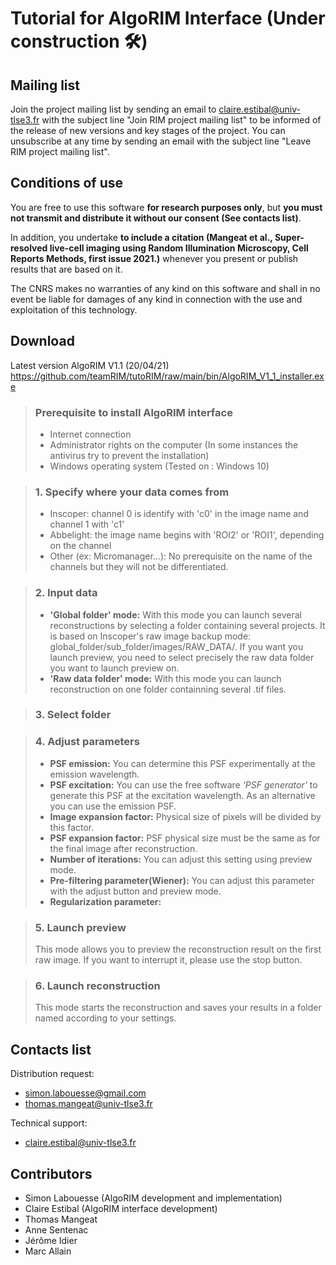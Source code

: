 # Tutorial for AlgoRIM Interface (Under construction 🛠️)

## Mailing list

Join the project mailing list by sending an email to claire.estibal@univ-tlse3.fr with the subject line "Join RIM project mailing list" to be informed of the release of new versions and key stages of the project. You can unsubscribe at any time by sending an email with the subject line "Leave RIM project mailing list".

## Conditions of use

You are free to use this software **for research purposes only**, but **you must not transmit and distribute it without our consent (See contacts list)**.  

In addition, you undertake **to include a citation (Mangeat et al., Super-resolved live-cell imaging using Random Illumination Microscopy, Cell Reports Methods, first issue 2021.)** whenever you present or publish results that are based on it.   

The CNRS makes no warranties of any kind on this software and shall in no event be liable for damages of any kind in connection with the use and exploitation of this technology. 

## Download
Latest version AlgoRIM V1.1 (20/04/21)  
https://github.com/teamRIM/tutoRIM/raw/main/bin/AlgoRIM_V1_1_installer.exe

> ### Prerequisite to install AlgoRIM interface
>
> * Internet connection
> * Administrator rights on the computer (In some instances the antivirus try to prevent the installation)
> * Windows operating system (Tested on : Windows 10)

> ### 1. Specify where your data comes from
> 
> * Inscoper: channel 0 is identify with 'c0' in the image name and channel 1 with 'c1'
> * Abbelight: the image name begins with 'ROI2' or 'ROI1', depending on the channel
> * Other (ex: Micromanager...): No prerequisite on the name of the channels but they will not be differentiated.

> ### 2. Input data
> * **'Global folder' mode:** With this mode you can launch several reconstructions by selecting a folder containing several projects. It is based on Inscoper's raw image backup mode: global_folder/sub_folder/images/RAW_DATA/. If you want you launch preview, you need to select precisely the raw data folder you want to launch preview on.
> * **'Raw data folder' mode:** With this mode you can launch reconstruction on one folder containning several .tif files.  
<!---
> * **'Only 1 file (Stream)' mode:**  With this mode you can launch reconstruction on one .tif file. You can set the number of raw images per reconstructed image ('Speckles per sequence'). These sequences can be overlaped to improve time resolution and denoising.--->   

> ### 3. Select folder<!--/file-->

> ### 4. Adjust parameters
> * **PSF emission:** You can determine this PSF experimentally at the emission wavelength.  
> * **PSF excitation:** You can use the free software *'PSF generator'* to generate this PSF at the excitation wavelength. As an alternative you can use the emission PSF.
> * **Image expansion factor:** Physical size of pixels will be divided by this factor.  
> * **PSF expansion factor:** PSF physical size must be the same as for the final image after reconstruction.  
> * **Number of iterations:** You can adjust this setting using preview mode.  
> * **Pre-filtering parameter(Wiener):**  You can adjust this parameter with the adjust button and preview mode.
> * **Regularization parameter:**  

> ### 5. Launch preview
> This mode allows you to preview the reconstruction result on the first raw image. If you want to interrupt it, please use the stop button.  

> ### 6. Launch reconstruction
> This mode starts the reconstruction and saves your results in a folder named according to your settings.  


## Contacts list

Distribution request:
* simon.labouesse@gmail.com
* thomas.mangeat@univ-tlse3.fr

Technical support:
* claire.estibal@univ-tlse3.fr

## Contributors

* Simon Labouesse (AlgoRIM development and implementation)
* Claire Estibal  (AlgoRIM interface development)
* Thomas Mangeat
* Anne Sentenac
* Jérôme Idier
* Marc Allain

